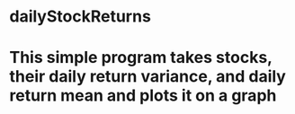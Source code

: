 # dailyStockReturns

# This simple program takes stocks, their daily return variance, and daily return mean and plots it on a graph 

